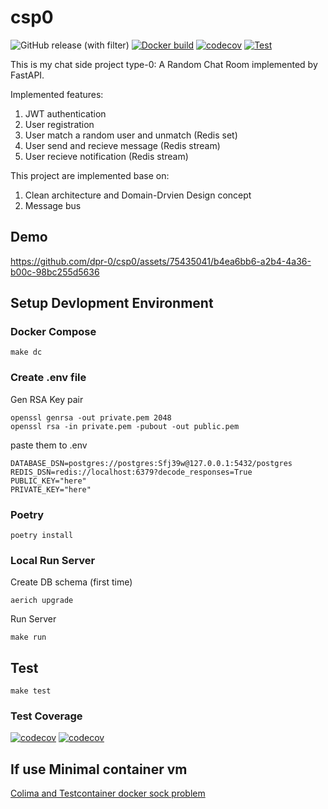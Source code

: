 # csp0

![GitHub release (with filter)](https://img.shields.io/github/v/release/dpr-0/csp0)
[![Docker build](https://github.com/dpr-0/csp0/actions/workflows/dockerbuild.yml/badge.svg)](https://github.com/dpr-0/csp0/actions/workflows/dockerbuild.yml)
[![codecov](https://codecov.io/gh/dpr-0/csp0/graph/badge.svg?token=D3D2ST9HDG)](https://codecov.io/gh/dpr-0/csp0)
[![Test](https://github.com/dpr-0/csp0/actions/workflows/python-app.yml/badge.svg?branch=main)](https://github.com/dpr-0/csp0/actions/workflows/python-app.yml)

This is my chat side project type-0: A Random Chat Room implemented by FastAPI.

Implemented features:

1. JWT authentication
1. User registration
1. User match a random user and unmatch (Redis set)
1. User send and recieve message (Redis stream)
1. User recieve notification (Redis stream)

This project are implemented base on:

1. Clean architecture and Domain-Drvien Design concept
1. Message bus

## Demo

<https://github.com/dpr-0/csp0/assets/75435041/b4ea6bb6-a2b4-4a36-b00c-98bc255d5636>

## Setup Devlopment Environment

### Docker Compose

```shell
make dc
```

### Create .env file

Gen RSA Key pair

```shell
openssl genrsa -out private.pem 2048
openssl rsa -in private.pem -pubout -out public.pem
```

paste them to .env

```text
DATABASE_DSN=postgres://postgres:Sfj39w@127.0.0.1:5432/postgres
REDIS_DSN=redis://localhost:6379?decode_responses=True
PUBLIC_KEY="here"
PRIVATE_KEY="here"
```

### Poetry

```shell
poetry install
```

### Local Run Server

Create DB schema (first time)

```shell
aerich upgrade
```

Run Server

```shell
make run
```

## Test

```shell
make test
```

### Test Coverage

[![codecov](https://codecov.io/gh/dpr-0/csp0/graph/badge.svg?token=D3D2ST9HDG)](https://codecov.io/gh/dpr-0/csp0)
[![codecov](https://codecov.io/gh/dpr-0/csp0/graphs/icicle.svg?token=D3D2ST9HDG)](https://codecov.io/gh/dpr-0/csp0)

## If use Minimal container vm

[Colima and Testcontainer docker sock problem](<https://github.com/abiosoft/colima/blob/main/docs/FAQ.md#cannot-connect-to-the-docker-daemon-at-unixvarrundockersock-is-the-docker-daemon-running>
)
